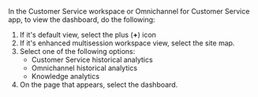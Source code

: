 In the Customer Service workspace or Omnichannel for Customer Service app, to view the dashboard, do the following:

1. If it's default view, select the plus (**+**) icon
1. If it's enhanced multisession workspace view, select the site map.
1. Select one of the following options:
   - Customer Service historical analytics 
   - Omnichannel historical analytics
   - Knowledge analytics
1. On the page that appears, select the dashboard.